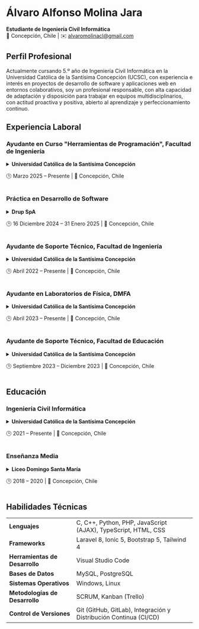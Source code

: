 # Álvaro Alfonso Molina Jara
**Estudiante de Ingeniería Civil Informática**  
📍 Concepción, Chile | ✉️ [alvaromolinacl@gmail.com](mailto:alvaromolinacl@gmail.com)

## Perfil Profesional
Actualmente cursando 5.º año de Ingeniería Civil Informática en la Universidad Católica de la Santísima Concepción (UCSC), con experiencia e interés en proyectos de desarrollo de software y aplicaciones web en entornos colaborativos, soy un profesional responsable, con alta capacidad de adaptación y disposición para trabajar en equipos multidisciplinarios, con actitud proactiva y positiva, abierto al aprendizaje y perfeccionamiento continuo.

## Experiencia Laboral
### Ayudante en Curso "Herramientas de Programación", Facultad de Ingeniería
<details>

  <summary>
    <b>Universidad Católica de la Santísima Concepción</b>
    <p>🕒 Marzo 2025 – Presente | 📍 Concepción, Chile</p>
  </summary>

* Durante el primer semestre de 2025, me desempeño como ayudante de cátedra en 2 secciones del curso de "Herramientas de Programación" para las carreras de Ingeniería Civil Eléctrica e Ingeniería Civil Industrial (fundamentalmente estudiantes de primer año). 

* Mi trabajo es reforzar y poner en práctica los contenidos que ven los estudiantes en la cátedra con su profesor responsable. El curso en un inicio introduce a los estudiantes a la pseudoprogramación mediante el uso de Diagramas de Flujo a través de [PSeInt](https://pseint.sourceforge.net/), y luego utilizan la herramienta de simulación [Tinkercad](https://www.tinkercad.com/) para aplicar la programación en placas y sensores. Finalmente, empiezan a trabajar con el lenguaje de programación Python (con [Google Colab](https://colab.google/) y el IDE Pycharm) donde abordan condicionales, anidación de instrucciones, ciclos iterativos, listas, arreglos N-dimensionales, funciones, módulos, gráficos con [Matplotlib](https://matplotlib.org/), e interfaz gráfica.

</details>

### Práctica en Desarrollo de Software
<details>

  <summary>
    <b>Drup SpA</b>
    <p>🕒 16 Diciembre 2024 – 31 Enero 2025 | 📍 Concepción, Chile</p>
  </summary>

* Trabajé junto a otros practicantes en la mantención e implementación de nuevas funcionalidades para el proyecto AppDAS, un software pensando para reducir la carga de trabajo del personal de salud que compone la Red Asistencial, en beneficio de los pacientes.

* Me encargué de implementar un modulo de carga masiva a través de Excel, el cual procesa las planillas generadas por la plataforma SINETSUR y permite en una sola operación cargar información de varios pacientes junto con sus citas médicas, además de enviar notificaciones vía SMS y correo electrónico en casos de ingreso y actualización.

* También colaboré en la revisión del código acorde a las buenas prácticas de programación y en la actualización de la documentación, con el fin de posibilitar que otros desarrolladores continúen con el proyecto.

</details>

### Ayudante de Soporte Técnico, Facultad de Ingeniería
<details>

  <summary>
    <b>Universidad Católica de la Santísima Concepción</b>
    <p>🕒 Abril 2022 – Presente | 📍 Concepción, Chile</p>
  </summary>

* Colaboro en el mantenimiento de los 24 a 32 equipos computacionales que funcionan en cada uno de los 7 laboratorios de la facultad, mediante la instalación de actualizaciones del sistema operativo Windows, y de programas que se utilizan en este contexto académico (Visual Studio, AutoCAD, ProModel, Unity, entre otros). Cuando es necesario, también realizo cambio de unidades de almacenamiento (SSD) y RAM, cables HDMI, RJ45 (Ethernet), entre otros.

* Atiendo requerimientos de soporte informático de diversa índole por parte de estudiantes, académicos y personal administrativo.

</details>

### Ayudante en Laboratorios de Física, DMFA
<details>

  <summary>
    <b>Universidad Católica de la Santísima Concepción</b>
    <p>🕒 Abril 2023 – Presente | 📍 Concepción, Chile</p>
  </summary>

* Apoyo al docente en la realización de actividades prácticas en los laboratorios para los cursos introductorios de física del Departamento de Matemática y Física Aplicadas (DMFA).

* Reviso los informes de laboratorio de los estudiantes, en los cuales deben formular una hipótesis, recopilar datos experimentales mediante una tabla y elaborar gráficos de dispersión usando Excel, para posteriormente convertir estos datos en información, identificando el comportamiento de los mismos y concluyendo sobre el o los fenómenos físicos observados.

</details>

### Ayudante de Soporte Técnico, Facultad de Educación
<details>

  <summary>
    <b>Universidad Católica de la Santísima Concepción</b>
    <p>🕒 Septiembre 2023 – Diciembre 2023 | 📍 Concepción, Chile</p>
  </summary>

* Colaboré en el control de inventario de los activos informáticos de la facultad, junto con la instalación y actualización del agente de inventario [InvGate Asset Management](https://invgate.com/asset-management).

* Fui uno de los responsables en el proceso de habilitación de la sala de doctorado de la facultad, mediante la instalación de 8 estaciones de trabajo compuestas por monitor, CPU y periféricos, además de una impresora de red. El proceso incluyó la elección de CPUs con el hardware adecuado (almacenamiento SSD, RAM, entre otros), instalación y configuración del sistema operativo Windows, configuración de drivers, configuración de IP y DNS para conexión a red LAN de la universidad vía Ethernet, e instalación del servicio de impresión de HP junto con la vinculación de cada uno de los equipos a la impresora.

* Realicé mantenimiento a equipos de los 2 laboratorios de computación del Edificio San Juan Bosco y 3 laboratorios del Edificio Tomás Moro que componen la facultad, mediante la instalación de actualizaciones del sistema operativo Windows y de programas, y cambio de unidades de almacenamiento y RAM, o de periféricos, cuando ello era necesario. También atendí y resolví requerimientos de soporte informático de diversa índole por parte de estudiantes, académicos y personal administrativo de la facultad.

</details>

## Educación
### Ingeniería Civil Informática
<details>

  <summary>
    <b>Universidad Católica de la Santísima Concepción</b>
    <p>🕒 2021 – Presente | 📍 Concepción, Chile</p>
  </summary>

* Enfoque en desarrollo de software colaborativo mediante metodologías SCRUM ([Taller de Ingeniería de Software I](https://github.com/AlvaroMolinaCL/TallerIngSoftware1-UCSC)) y Kanban (Introducción a la Ingeniería Informática, [Taller de Programación I](https://github.com/AlvaroMolinaCL/TallerDeProgramacion1-UCSC), y [Estructuras de Datos](https://github.com/AlvaroMolinaCL/EstructurasDeDatos-UCSC)).

* Modelación y construcción de bases de datos relacionales a través de MySQL ([Taller de Ingeniería de Software I](https://github.com/AlvaroMolinaCL/TallerIngSoftware1-UCSC)) y PostgreSQL ([Bases de Datos](https://github.com/AlvaroMolinaCL/BasesDeDatos-UCSC), y [Taller de Bases de Datos](https://github.com/AlvaroMolinaCL/TallerBasesDeDatos-UCSC)), incluyendo consultas multitabla, subconsultas, creación de vistas, triggers y funciones.

</details>

### Enseñanza Media
<details>

  <summary>
    <b>Liceo Domingo Santa María</b>
    <p>🕒 2018 – 2020 | 📍 Concepción, Chile</p>
  </summary>

* Experiencia en liderazgo como Tesorero (2019) y Presidente (2020) del Centro de Estudiantes.

* Participación, individual y en equipo, de torneos de debate y oratoria, en representación del establecimiento educacional, a nivel regional y nacional.

</details>

## Habilidades Técnicas
<table>
  <tr>
    <td><b>Lenguajes</b></td>
    <td>C, C++, Python, PHP, JavaScript (AJAX), TypeScript, HTML, CSS</td>
  </tr>
  <tr>
    <td><b>Frameworks</b></td>
    <td>Laravel 8, Ionic 5, Bootstrap 5, Tailwind 4</td>
  </tr>
  <tr>
    <td><b>Herramientas de Desarrollo</b></td>
    <td>Visual Studio Code</td>
  </tr>
  <tr>
    <td><b>Bases de Datos</b></td>
    <td>MySQL, PostgreSQL</td>
  </tr>
  <tr>
    <td><b>Sistemas Operativos</b></td>
    <td>Windows, Linux</td>
  </tr>
  <tr>
    <td><b>Metodologías de Desarrollo</b></td>
    <td>SCRUM, Kanban (Trello)</td>
  </tr>
  <tr>
    <td><b>Control de Versiones</b></td>
    <td>Git (GitHub, GitLab), Integración y Distribución Continua (CI/CD)</td>
  </tr>
</table>
